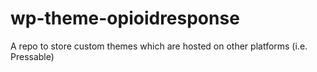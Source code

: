 # wp-theme-opioidresponse
A repo to store custom themes which are hosted on other platforms (i.e. Pressable)
